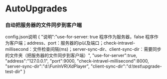 # AutoUpgrades
### 自动把服务器的文件同步到客户端
config.json说明
{
	"说明":"use-for-server: true 程序作为服务器，false 程序作为客户端；address、port：服务器的ip以及端口；check-intravel-millisecond：文件检查间隔(ms)；server-sync-dir、client-sync-dir：需要同步的文件夹（把服务器的文件同步到客户端）",
	"use-for-server":true,
	"address":"127.0.0.1",
	"port":9000,
	"check-intravel-millisecond":8000,
	"server-sync-dir":"d:\\FunInVR\\XdPlayer",
	"client-sync-dir":"d:\\test\\upgrade-test-dir"
}
